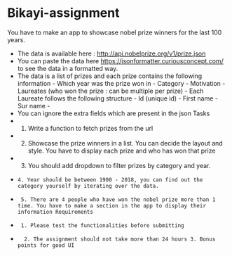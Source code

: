 # Bikayi-assignment
You have to make an app to showcase nobel prize winners for the last 100 years. 
- The data is available here : http://api.nobelprize.org/v1/prize.json
-  You can paste the data here https://jsonformatter.curiousconcept.com/ to see the data in a formatted way.
-  The data is a list of prizes and each prize contains the following information - Which year was the prize won in - Category - Motivation - Laureates (who won the prize : can be multiple per prize) - Each Laureate follows the following structure - Id (unique id) - First name - Sur name -
-   You can ignore the extra fields which are present in the json Tasks 
-   1. Write a function to fetch prizes from the url 
-   2. Showcase the prize winners in a list. You can decide the layout and style. You have to display each prize and who has won that prize
-    3. You should add dropdown to filter prizes by category and year.
-     4. Year should be between 1900 - 2018, you can find out the category yourself by iterating over the data.
-      5. There are 4 people who have won the nobel prize more than 1 time. You have to make a section in the app to display their information Requirements 
-      1. Please test the functionalities before submitting
-       2. The assignment should not take more than 24 hours 3. Bonus points for good UI
